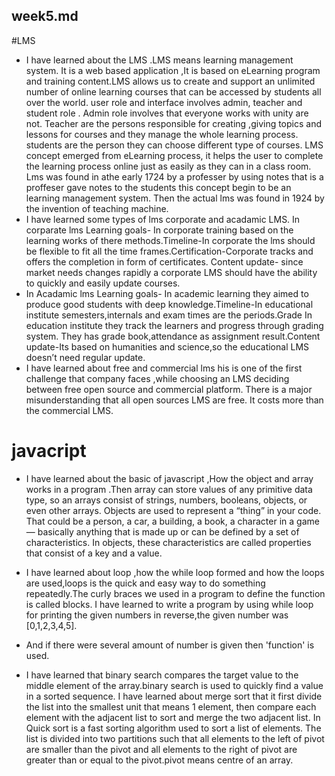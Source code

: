 ## week5.md

#LMS

* I have learned about the LMS .LMS means learning management system. It is a web based application ,It is based on eLearning program and training content.LMS allows us to create and support an unlimited number of online learning courses that can be accessed by students all over the world. user role and interface involves admin, teacher and student role . Admin role involves that everyone works with unity are not. Teacher are the persons responsible for creating ,giving topics and lessons for courses and they  manage the whole learning process. students are the person they can choose different type of courses. LMS concept emerged from eLearning process, it helps the user to complete the learning process online just as easily as they can in a class room. Lms was found in athe early 1724 by a professer by using notes that is a proffeser gave notes to the students this concept begin to be an learning management  system. Then the actual lms was found in 1924 by the invention of teaching machine.
* I have learned some types of lms corporate and acadamic LMS. In corparate lms Learning goals- In corporate training based on the learning works of there methods.Timeline-In corporate the lms should be flexible to fit all the time frames.Certification-Corporate tracks and offers the completion in form of certificates.
Content update- since market needs changes rapidly a corporate LMS should have the ability to quickly and easily update courses.
* In Acadamic lms Learning goals- In academic learning they aimed to produce good students with deep knowledge.Timeline-In educational institute semesters,internals and exam times are the periods.Grade In education institute they track the learners and progress through grading system. They has grade book,attendance as assignment result.Content update-Its based on humanities and science,so the educational LMS doesn’t need regular update.
* I have learned about free and commercial lms his is one of the first challenge that company faces ,while choosing an LMS deciding between free open source and commercial platform. There is a major misunderstanding that all open sources LMS are free. It costs more than the commercial LMS.

# javacript

* I have learned about the basic of javascript ,How the object and array works in a program .Then array can store values of any primitive data type, so an arrays consist of strings, numbers, booleans, objects, or even other arrays. Objects are used to represent a “thing” in your code. That could be a person, a car, a building, a book, a character in a game — basically anything that is made up or can be defined by a set of characteristics. In objects, these characteristics are called properties that consist of a key and a value.
* I have learned about loop ,how the while loop formed and how the loops are used,loops is the quick and easy way to do something repeatedly.The curly braces we used in a program to define the function is called blocks. I have learned to write a program by using while loop for printing the given numbers in reverse,the given number was [0,1,2,3,4,5].
* And if there were several amount of number is given then 'function' is used.

* I have learned that binary search compares the target value to the middle element of the array.binary search is used to quickly find a value in a sorted sequence. I have learned about merge sort that it first divide the list into the smallest unit that means 1 element, then compare each element with the adjacent list to sort and merge the two adjacent list. In Quick sort is a fast sorting algorithm used to sort a list of elements. The list is divided into two partitions such that all elements to the left of pivot are smaller than the pivot and all elements to the right of pivot are greater than or equal to the pivot.pivot means centre of an array.
